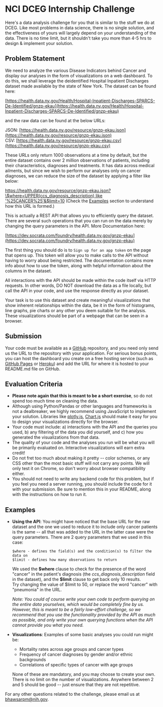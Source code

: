 # NCI DCEG Internship Challenge

Here's a data analysis challenge for you that is similar to the stuff we do at DCEG. Like most problems in data science, there is no single solution, and the effectiveness of yours will largely depend on your understanding of the data. There is no time limit, but it shouldn't take you more than 4-5 hrs to design & implement your solution.



## Problem Statement

We need to analyze the various Disease Indicators behind Cancer and display our analyses in the form of visualizations on a web dashboard. To do this, we shall leverage the deidentified Hospital Inpatient Discharges dataset made available by the state of New York. The dataset can be found here: 

[https://health.data.ny.gov/Health/Hospital-Inpatient-Discharges-SPARCS-De-Identified/gnzp-ekau](https://health.data.ny.gov/Health/Hospital-Inpatient-Discharges-SPARCS-De-Identified/gnzp-ekau)

and the raw data can be found at the below URLs:

JSON: [https://health.data.ny.gov/resource/gnzp-ekau.json](https://health.data.ny.gov/resource/gnzp-ekau.json)  
CSV: [https://health.data.ny.gov/resource/gnzp-ekau.csv](https://health.data.ny.gov/resource/gnzp-ekau.csv)

These URLs only return 1000 observations at a time by default, but the entire dataset contains over 2 million observations of patients, including their characteristics, diagnoses and treatments. It has data across medical ailments, but since we wish to perform our analyses only on cancer diagnoses, we can reduce the size of the dataset by applying a filter like below:

[https://health.data.ny.gov/resource/gnzp-ekau.json?\$where=UPPER(ccs_diagnosis_description) like '%25CANCER%25'&\$limit=10](https://health.data.ny.gov/resource/gnzp-ekau.json?\$where=UPPER(ccs_diagnosis_description)%20like%20%27%25CANCER%25%27&\$limit=10)  
(Check the [Examples](#Examples) section to understand how this URL is formed.)

This is actually a REST API that allows you to efficiently query the dataset. There are several such operations that you can run on the data merely by changing the query parameters in the API. More Documentation here:

[https://dev.socrata.com/foundry/health.data.ny.gov/gnzp-ekau](https://dev.socrata.com/foundry/health.data.ny.gov/gnzp-ekau)

The first thing you should do is to `Sign up for an app token` on the page that opens up. This token will allow you to make calls to the API without having to worry about being restricted. The documentation contains more info about how to use the token, along with helpful information about the columns in the dataset. 

All interactions with the API should be made within the code itself via HTTP requests. In other words, DO NOT download the data as a file locally, but call the API in your code, and use the response directly as your dataset.

Your task is to use this dataset and create meaningful visualizations that show inherent relationships within the data, be it in the form of histograms, line graphs, pie charts or any other you deem suitable for the analysis. These visualizations should be part of a webpage that can be seen in a browser.



## Submission
Your code must be available as a [GitHub](https://github.com/) repository, and you need only send us the URL to the repository with your application.
For serious bonus points, you can host the dashboard you create on a free hosting service (such as [GitHub Pages](https://pages.github.com/) or [Heroku](https://www.heroku.com/)) and add the URL for where it is hosted to your README.md file on GitHub.



## Evaluation Criteria

- **Please note again that this is meant to be a short exercise**, so do not spend too much time on cleaning the data.
- Although using Python/Pandas or other languages and frameworks is not a dealbreaker, we highly recommend using JavaScript to implement your solution. Libraries like [plotly.js](https://plot.ly/javascript/), [Chart.js](https://www.chartjs.org/) should make it easy for you to design your visualizations directly for the browser.
- Your code must include: a) interactions with the API and the queries you used, b) any filtering of the data you did yourself, and c) how you generated the visualizations from that data.
- The quality of your code and the analyses you run will be what you will be primarily evaluated on. Interactive visualizations will earn extra credit!
- Do not fret too much about making it pretty -- color schemes, or any CSS other than the most basic stuff will not carry any points. We will only test it on Chrome, so don't worry about browser compatibility either. 
- You should not need to write any backend code for this problem, but if you feel you need a server running, you should include the code for it with your submission. Be sure to mention this in your README, along with the instructions on how to run it.



## Examples
- **Using the API**: You might have noticed that the base URL for the raw dataset and the one we used to reduce it to include only cancer patients is the same -- all that was added to the URL in the latter case were the query parameters. There are 2 query parameters that we used in this case:

    `$where - defines the field(s) and the condition(s) to filter the data on`  
    `$limit - defines how many observations to return`

    We used the **\$where** clause to check for the presence of the word "cancer" in the patient's diagnosis (the _ccs_diagnosis_description_ field in the dataset), and the **$limit** clause to get back only 10 results.  
    Try changing the value of $limit to 50, or replace the word "cancer" with "pneumonia" in the URL.

    _Note: You could of course write your own code to perform querying on the entire data yourselves, which would be completely fine by us. However, this is meant to be a fairly low-effort challenge, so we recommend that you use the functionality provided by the API as much as possible, and only write your own querying functions when the API cannot provide you what you need._

- **Visualizations**: Examples of some basic analyses you could run might be:

  - Mortality rates across age groups and cancer types
  - Frequency of cancer diagnoses by gender and/or ethnic backgrounds
  - Correlations of specific types of cancer with age groups

  None of these are mandatory, and you may choose to create your own. There is no limit on the number of visualizations. Anywhere between 2 and 5 should be good -- just ensure that they are not repetitive.

For any other questions related to the challenge, please email us at [bhawsarpm@nih.gov](mailto:bhawsarpm@nih.gov).